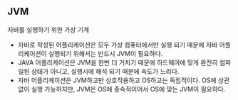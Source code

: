 ## JVM

자바를 실행하기 위한 가상 기계</br>

- 자바로 작성된 어플리케이션은 모두 가상 컴퓨터에서만 실행 되기 때문에 자바 어플리케이션이 실행되기 위해서는 반드시 JVM이 필요하다.
- JAVA 어플리케이션은 JVM을 한번 더 거치기 때문에 하드웨어에 맞게 완전히 컴파일된 상태가 아니고, 실행시에 해석 되기 때문에 속도가 느리다.
- 자바 어플리케이션은 JVM하고만 상호작용하고 OS하고는 독립적이다. OS에 상관없이 실행 가능하지만, JVM은 OS에 종속적이어서 OS에 맞는 JVM이 필요하다.
